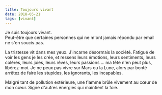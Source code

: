 ```yaml
---
title: Toujours vivant
date: 2018-05-21
tags: [vivant]
---
```


Je suis toujours vivant.  
Peut-être que certaines personnes qui ne m'ont jamais répondu par email ne s'en soucis pas.

La tristesse vit dans mes yeux. J'incarne désormais la société. Fatigué de voir les gens je les crée, et ressens leurs émotions, leurs sentiments, leurs colères, leurs joies, leurs rêves, leurs passions ... ma tête n'en peut plus, libérez-moi. Je ne peux pas vivre sur Mars ou la Lune, alors par bonté arrêtez de faire les stupides, les ignorants, les incapables.

Malgré tant de pollution extérieure, une flamme brûle vivement au cœur de mon cœur. Signe d'autres énergies qui maintient la foie.
